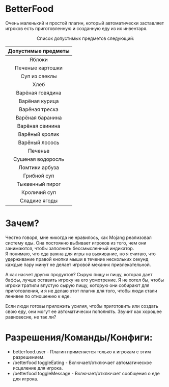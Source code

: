 # BetterFood

Очень маленький и простой плагин, который автоматически заставляет игроков есть приготовленную и созданную еду из их инвентаря.

<div align="center">

Список допустимых предметов следующий:

</div>

|    Допустимые предметы     |
|:------------------:|
|       Яблоки       |
|   Печеные картошки   |
|   Суп из свеклы    |
|       Хлеб        |
|    Варёная говядина     |
|   Варёная курица   |
|     Варёная треска     |
|   Варёная баранина    |
|  Варёная свинина   |
|   Варёный кролик    |
|   Варёный лосось    |
|      Печенье       |
|     Сушеная водоросль     |
|    Ломтики арбуза    |
|   Грибной суп    |
|    Тыквенный пирог     |
|    Кроличий суп     |
|   Сладкие ягоды    |

# Зачем?

Честно говоря, мне никогда не нравилось, как Mojang реализовал систему еды. Она постоянно выбивает игроков из того, чем они занимаются, чтобы заполнить бессмысленный индикатор. 
<br>Я понимаю, что еда важна для игры на выживание, но я считаю, что удерживание правой кнопки мыши в течение нескольких секунд каждые пару минут не делает игровой механик привлекательной.





А как насчет других продуктов?
Сырую пищу и пищу, которая дает баффы, лучше оставить игроку на его усмотрение. Я не хотел бы, чтобы игроки тратили впустую сырую пищу, которую они собирают для приготовления, и я не делаю этот плагин для того, чтобы люди стали ленивее по отношению к еде. 

Если люди готовы приложить усилия, чтобы приготовить или создать свою еду, они могут ее автоматически пополнять. Звучит как хорошее равновесие, не так ли?

# Разрешения/Команды/Конфиги:

- betterfood.user - Плагин применяется только к игрокам с этим разрешением.
- /betterfood toggleEating - Включает/отключает автоматическое исцеление для игрока.
- /betterfood toggleMessage - Включает/отключает сообщения о еде для игрока.

